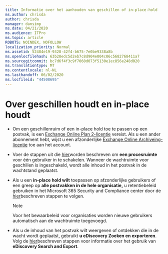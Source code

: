 ```yaml
---
title: Informatie over het aanhouden van geschillen of in-place-hold
ms.author: chrisda
author: chrisda
manager: dansimp
ms.date: 04/21/2020
ms.audience: ITPro
ms.topic: article
ROBOTS: NOINDEX, NOFOLLOW
localization_priority: Normal
ms.assetid: 52484e19-9328-42f4-b675-7e0be9338a8b
ms.openlocfilehash: 63b28edc5d2eb7c8d904e004c06c5682768411a7
ms.sourcegitcommit: bc7d6f4f3c9f7060d073f5130e1ec856e248d020
ms.translationtype: MT
ms.contentlocale: nl-NL
ms.lasthandoff: 06/02/2020
ms.locfileid: "44508695"
---
```

# <a name="about-litigation-holds-and-in-place-holds"></a>Over geschillen houdt en in-place houdt

- Om een geschillenruim of een in-place hold toe te passen op een postvak, is een [Exchange Online Plan 2-licentie](https://docs.microsoft.com/office365/servicedescriptions/office-365-platform-service-description/office-365-plan-options) vereist. Als u een ander abonnement hebt, wijst u een afzonderlijke [Exchange Online Archiveing-licentie](https://docs.microsoft.com/office365/servicedescriptions/exchange-online-archiving-service-description/exchange-online-archiving-service-description) toe aan het account. 
    
- Voer de stappen uit die [hier](https://docs.microsoft.com/office365/SecurityCompliance/place-a-mailbox-on-litigation-hold)worden beschreven om **een procesruimte** voor één gebruiker in te schakelen. Wanneer de wachtruimte voor geschillen is ingeschakeld, wordt alle inhoud in het postvak in de wachtstand geplaatst.
    
- Als u een **in-place hold wilt** toepassen op afzonderlijke gebruikers of een greep op **alle postvakken in de hele organisatie,** u retentiebeleid gebruiken in het Microsoft 365 Security and Compliance center door de [hier]( https://docs.microsoft.com/microsoft-365/compliance/retention-policies)beschreven stappen te volgen.
    
    > [!NOTE]
    > Voor het bewaarbeleid voor organisaties worden nieuwe gebruikers automatisch aan de wachtruimte toegevoegd. 
  
- Als u de inhoud van het postvak wilt weergeven of ontdekken die in de wacht wordt geplaatst, gebruikt **u eDiscovery Zoeken en exporteren**. Volg de [hier](https://docs.microsoft.com/microsoft-365/compliance/export-search-results)beschreven stappen voor informatie over het gebruik van **eDiscovery Search and Export**.
    

